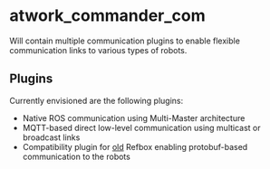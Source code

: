 # atwork\_commander\_com

Will contain multiple communication plugins to enable flexible communication
links to various types of robots.

## Plugins

Currently envisioned are the following plugins:

- Native ROS communication using Multi-Master architecture
- MQTT-based direct low-level communication using multicast or broadcast links
- Compatibility plugin for [old](https://github.com/robocup-at-work/at_work_central_factory_hub)
  Refbox enabling protobuf-based communication to the robots
